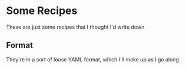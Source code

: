 # Some Recipes

These are just some recipes that I thought I'd write down.

## Format

They're in a sort of loose YAML format, which I'll make up as I go along.
